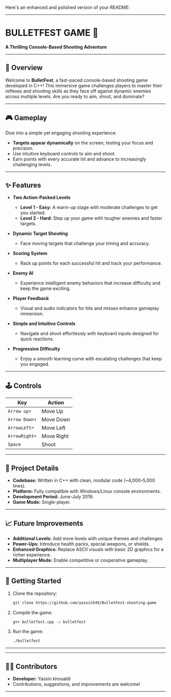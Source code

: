 Here's an enhanced and polished version of your README:

---

# BULLETFEST GAME 🎯  
**A Thrilling Console-Based Shooting Adventure**

---

## 🚀 Overview  
Welcome to **BulletFest**, a fast-paced console-based shooting game developed in C++! This immersive game challenges players to master their reflexes and shooting skills as they face off against dynamic enemies across multiple levels. Are you ready to aim, shoot, and dominate?

---

## 🎮 Gameplay  
Dive into a simple yet engaging shooting experience:  
- **Targets appear dynamically** on the screen, testing your focus and precision.  
- Use intuitive keyboard controls to aim and shoot.  
- Earn points with every accurate hit and advance to increasingly challenging levels.  

---

## ✨ Features  
- **Two Action-Packed Levels**  
   - **Level 1 - Easy:** A warm-up stage with moderate challenges to get you started.  
   - **Level 2 - Hard:** Step up your game with tougher enemies and faster targets.  

- **Dynamic Target Shooting**  
   - Face moving targets that challenge your timing and accuracy.  

- **Scoring System**  
   - Rack up points for each successful hit and track your performance.  

- **Enemy AI**  
   - Experience intelligent enemy behaviors that increase difficulty and keep the game exciting.  

- **Player Feedback**  
   - Visual and audio indicators for hits and misses enhance gameplay immersion.  

- **Simple and Intuitive Controls**  
   - Navigate and shoot effortlessly with keyboard inputs designed for quick reactions.

- **Progressive Difficulty**  
   - Enjoy a smooth learning curve with escalating challenges that keep you engaged.

---

## 🕹️ Controls  
| **Key**  | **Action**              |  
|----------|--------------------------|  
| `Arrow up⬆`      | Move Up                 |  
| `Arrow Down⬇`      | Move Down               |  
| `ArrowLeft⬅`      | Move Left               |  
| `ArrowRight➡`      | Move Right              |  
| `Space`  | Shoot                   |  

---

## 📂 Project Details  
- **Codebase:** Written in C++ with clean, modular code (~4,000–5,000 lines).  
- **Platform:** Fully compatible with Windows/Linux console environments.  
- **Development Period:** June–July 2019.  
- **Game Mode:** Single-player.  

---

## 📈 Future Improvements  
- **Additional Levels:** Add more levels with unique themes and challenges.  
- **Power-Ups:** Introduce health packs, special weapons, or shields.  
- **Enhanced Graphics:** Replace ASCII visuals with basic 2D graphics for a richer experience.  
- **Multiplayer Mode:** Enable competitive or cooperative gameplay.  

---

## 🌟 Getting Started  
1. Clone the repository:  
   ```bash  
   git clone https://github.com/yassin549/BulletFest-shooting-game 
   ```  
2. Compile the game:  
   ```bash  
   g++ bulletfest.cpp -o bulletfest  
   ```  
3. Run the game:  
   ```bash  
   ./bulletfest  
   ```  

---

---

## 🧑‍💻 Contributors  
- **Developer:**  Yassin khoualdi     
- Contributions, suggestions, and improvements are welcome!  
---